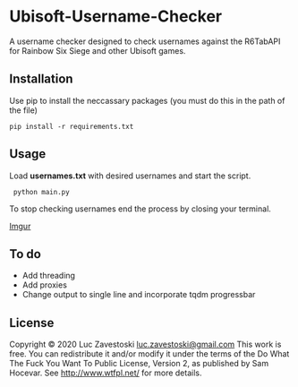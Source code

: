 # Ubisoft-Username-Checker
A username checker designed to check usernames  against the R6TabAPI for Rainbow Six Siege and other Ubisoft games. 

## Installation

Use pip to install the neccassary packages (you must do this in the path of the file)

``` pip install -r requirements.txt ```

## Usage

Load **usernames.txt** with desired usernames and start the script.

``` python main.py```

To stop checking usernames end the process by closing your terminal. 

[Imgur](https://imgur.com/LbkEmHE.gif)

## To do 

* Add threading
* Add proxies 
* Change output to single line and incorporate tqdm progressbar

## License

Copyright © 2020  Luc Zavestoski <luc.zavestoski@gmail.com>
This work is free. You can redistribute it and/or modify it under the
terms of the Do What The Fuck You Want To Public License, Version 2,
as published by Sam Hocevar. See http://www.wtfpl.net/ for more details.

